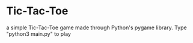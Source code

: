# Tic-Tac-Toe
a simple Tic-Tac-Toe game made through Python's pygame library.
Type "python3 main.py" to play
